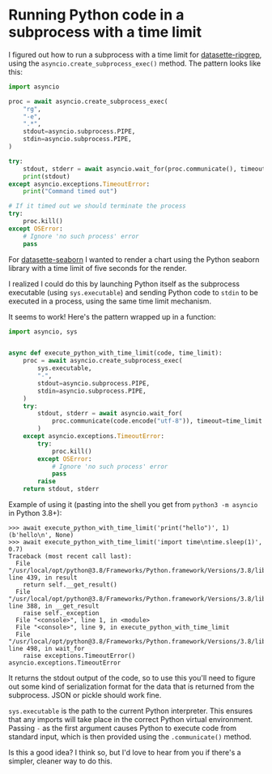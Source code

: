 # Running Python code in a subprocess with a time limit

I figured out how to run a subprocess with a time limit for [datasette-ripgrep](https://github.com/simonw/datasette-ripgrep), using the `asyncio.create_subprocess_exec()` method. The pattern looks like this:

```python
import asyncio

proc = await asyncio.create_subprocess_exec(
    "rg",
    "-e",
    ".*",
    stdout=asyncio.subprocess.PIPE,
    stdin=asyncio.subprocess.PIPE,
)

try:
    stdout, stderr = await asyncio.wait_for(proc.communicate(), timeout=0.1)
    print(stdout)
except asyncio.exceptions.TimeoutError:
    print("Command timed out")

# If it timed out we should terminate the process
try:
    proc.kill()
except OSError:
    # Ignore 'no such process' error
    pass
```
For [datasette-seaborn](https://github.com/simonw/datasette-seaborn) I wanted to render a chart using the Python seaborn library with a time limit of five seconds for the render.

I realized I could do this by launching Python itself as the subprocess executable (using `sys.executable`) and sending Python code to `stdin` to be executed in a process, using the same time limit mechanism.

It seems to work! Here's the pattern wrapped up in a function:

```python
import asyncio, sys


async def execute_python_with_time_limit(code, time_limit):
    proc = await asyncio.create_subprocess_exec(
        sys.executable,
        "-",
        stdout=asyncio.subprocess.PIPE,
        stdin=asyncio.subprocess.PIPE,
    )
    try:
        stdout, stderr = await asyncio.wait_for(
            proc.communicate(code.encode("utf-8")), timeout=time_limit
        )
    except asyncio.exceptions.TimeoutError:
        try:
            proc.kill()
        except OSError:
            # Ignore 'no such process' error
            pass
        raise
    return stdout, stderr
```
Example of using it (pasting into the shell you get from `python3 -m asyncio` in Python 3.8+):

```
>>> await execute_python_with_time_limit('print("hello")', 1)
(b'hello\n', None)
>>> await execute_python_with_time_limit('import time\ntime.sleep(1)', 0.7)
Traceback (most recent call last):
  File "/usr/local/opt/python@3.8/Frameworks/Python.framework/Versions/3.8/lib/python3.8/concurrent/futures/_base.py", line 439, in result
    return self.__get_result()
  File "/usr/local/opt/python@3.8/Frameworks/Python.framework/Versions/3.8/lib/python3.8/concurrent/futures/_base.py", line 388, in __get_result
    raise self._exception
  File "<console>", line 1, in <module>
  File "<console>", line 9, in execute_python_with_time_limit
  File "/usr/local/opt/python@3.8/Frameworks/Python.framework/Versions/3.8/lib/python3.8/asyncio/tasks.py", line 498, in wait_for
    raise exceptions.TimeoutError()
asyncio.exceptions.TimeoutError
```
It returns the stdout output of the code, so to use this you'll need to figure out some kind of serialization format for the data that is returned from the subprocess. JSON or pickle should work fine.

`sys.executable` is the path to the current Python interpreter. This ensures that any imports will take place in the correct Python virtual environment. Passing `-` as the first argument causes Python to execute code from standard input, which is then provided using the `.communicate()` method.

Is this a good idea? I think so, but I'd love to hear from you if there's a simpler, cleaner way to do this.

